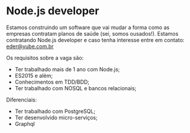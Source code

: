 # Node.js developer

Estamos construindo um software que vai mudar a forma como as empresas contratam planos de saúde (sei, somos ousados!). Estamos contratando Node.js developer e caso tenha interesse entre em contato: eder@yube.com.br

Os requisitos sobre a vaga são:
- Ter trabalhado mais de 1 ano com Node.js;
- ES2015 e além;
- Conhecimentos em TDD/BDD;
- Ter trabalhado com NOSQL e bancos relacionais;

Diferenciais:
- Ter trabalhado com PostgreSQL;
- Ter desenvolvido micro-serviços;
- Graphql
